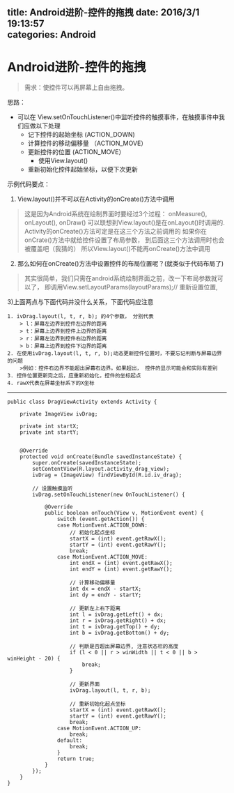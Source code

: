 title: Android进阶-控件的拖拽
date: 2016/3/1 19:13:57    
categories: Android
---

# Android进阶-控件的拖拽 #

> 需求：使控件可以再屏幕上自由拖拽。

思路：

- 可以在 View.setOnTouchListener()中监听控件的触摸事件，在触摸事件中我们应做以下处理
	- 记下控件的起始坐标    (ACTION_DOWN)
	- 计算控件的移动偏移量  （ACTION_MOVE）
	- 更新控件的位置		  (ACTION_MOVE）	
		- 使用View.layout()
	- 重新初始化控件起始坐标，以便下次更新


示例代码要点：

1) View.layout()并不可以在Activity的onCreate()方法中调用

> 这是因为Android系统在绘制界面时要经过3个过程： onMeasure(), onLayout(), onDraw()
> 可以联想到View.layout()是在onLayout()时调用的. Activity的onCreate()方法可定是在这三个方法之前调用的
> 如果你在onCrate()方法中就给控件设置了布局参数， 到后面这三个方法调用时也会被覆盖吧（我猜的）
> 所以View.layout()不能再onCreate()方法中调用

2) 那么如何在onCreate()方法中设置控件的布局位置呢？(就类似于代码布局了)
> 其实很简单，我们只需在android系统绘制界面之前，改一下布局参数就可以了，
> 即调用View.setLayoutParams(layoutParams);// 重新设置位置, 

3)上面两点与下面代码并没什么关系，下面代码应注意

	1. ivDrag.layout(l, t, r, b); 的4个参数， 分别代表 
		> l：屏幕左边界到控件左边界的距离
		> t：屏幕上边界到控件上边界的距离
		> r：屏幕左边界到控件右边界的距离
		> b：屏幕上边界到控件下边界的距离
	2. 在使用ivDrag.layout(l, t, r, b);动态更新控件位置时，不要忘记判断与屏幕边界的问题
		>例如：控件右边界不能超出屏幕右边界。如果超出， 控件的显示可能会和实际有差别
	3. 控件位置更新完之后，应重新初始化，控件的坐标起点
	4. rawX代表在屏幕坐标系下的X坐标

----------

	public class DragViewActivity extends Activity {
	
		private ImageView ivDrag;
	
		private int startX;
		private int startY;
	
	
		@Override
		protected void onCreate(Bundle savedInstanceState) {
			super.onCreate(savedInstanceState);
			setContentView(R.layout.activity_drag_view);
			ivDrag = (ImageView) findViewById(R.id.iv_drag);
	
			// 设置触摸监听
			ivDrag.setOnTouchListener(new OnTouchListener() {
	
				@Override
				public boolean onTouch(View v, MotionEvent event) {
					switch (event.getAction()) {
					case MotionEvent.ACTION_DOWN:
						// 初始化起点坐标
						startX = (int) event.getRawX();
						startY = (int) event.getRawY();
						break;
					case MotionEvent.ACTION_MOVE:
						int endX = (int) event.getRawX();
						int endY = (int) event.getRawY();
	
						// 计算移动偏移量
						int dx = endX - startX;
						int dy = endY - startY;
	
						// 更新左上右下距离
						int l = ivDrag.getLeft() + dx;
						int r = ivDrag.getRight() + dx;
						int t = ivDrag.getTop() + dy;
						int b = ivDrag.getBottom() + dy;
	
						// 判断是否超出屏幕边界, 注意状态栏的高度
						if (l < 0 || r > winWidth || t < 0 || b > winHeight - 20) {
							break;
						}
	
						// 更新界面
						ivDrag.layout(l, t, r, b);
	
						// 重新初始化起点坐标
						startX = (int) event.getRawX();
						startY = (int) event.getRawY();
						break;
					case MotionEvent.ACTION_UP:
						break;
					default:
						break;
					}
					return true;
				}
			});
		}
	}


